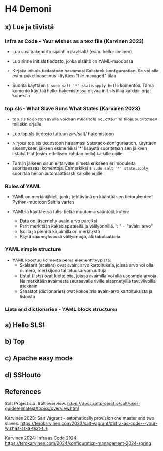 # H4 Demoni

## x) Lue ja tiivistä

### Infra as Code - Your wishes as a text file (Karvinen 2023)

- Luo uusi hakemisto sijaintiin /srv/salt/ (esim. hello-niminen)

- Luo sinne init.sls tiedosto, jonka sisältö on YAML-muodossa

- Kirjoita init.sls tiedostoon haluamasi Saltstack-konfiguraation. Se voi olla esim. paketinasennus käyttäen "file.managed" tilaa

- Suorita käyttäen ```$ sudo salt '*' state.apply hello``` komentoa. Tämä komento käyttää hello-hakemistossa olevaa init.sls tilaa kaikkiin orja-koneisiin

### top.sls - What Slave Runs What States (Karvinen 2023)

- top.sls tiedoston avulla voidaan määritellä se, että mitä tiloja suoritetaan millekin orjalle

- Luo top.sls tiedosto tuttuun /srv/salt/ hakemistoon

- Kirjoita top.sls tiedostoon haluamasi Saltstack-konfiguraation. Käyttäen sisennyksen jälkeen esimerkiksi '*' lisäystä suoritetaan sen jälkeen listatut tilat (esim. edellisen kohdan hello) kaikille orjille

- Tämän jälkeen sinun ei tarvitse nimetä erikseen eri moduleita suorittaessasi komentoja. Esimerkiksi ```$ sudo salt '*' state.apply``` suorittaa hellon automaattisesti kaikille orjille

### Rules of YAML

- YAML on merkintäkieli, jonka tehtävänä on kääntää sen tietorakenteet Python-muotoon Salt:ia varten

- YAML:ia käyttäessä tulisi tietää muutamia sääntöjä, kuten:
  - Data on jäsennelty avain-arvo pareiksi
  - Parit merkitään kaksoispisteellä ja välilyönnillä. ": " = "avain: arvo"
  - Isoilla ja pienillä kirjaimilla on merkitystä
  - Käytä sisennyksessä välilyöntejä, älä tabulaattoria

### YAML simple structure

- YAML koostuu kolmesta perus elementtityypistä:
  - Skalaarit (scalars) ovat avain: arvo kartoituksia, joissa arvo voi olla numero, merkkijono tai totuusarvomuuttuja
  - Listat (lists) ovat luetteloita, joissa avaimilla voi olla useampia arvoja. Ne merkitään avaimesta seuraavalle riville sisennetyillä tavuviivoilla allekkain
  - Sanastot (dictionaries) ovat kokoelmia avain-arvo kartoituksista ja listoista

### Lists and dictionaries - YAML block structures

###

## a) Hello SLS!

## b) Top

## c) Apache easy mode

## d) SSHouto

## References

Salt Project s.a. Salt overview. https://docs.saltproject.io/salt/user-guide/en/latest/topics/overview.html

Karvinen 2023: Salt Vagrant - automatically provision one master and two slaves. https://terokarvinen.com/2023/salt-vagrant/#infra-as-code---your-wishes-as-a-text-file

Karvinen 2024: Infra as Code 2024. https://terokarvinen.com/2024/configuration-management-2024-spring
